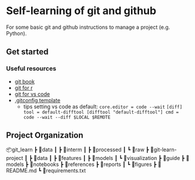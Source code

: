Self-learning of git and github
============
For some basic git and github instructions to manage a project (e.g. Python).

Get started
------------

### Useful resources
- [git book](https://git-scm.com/book/en/v2)
- [git for r](https://intro2r.com/github_r.html)
- [git for vs code](https://code.visualstudio.com/docs/sourcecontrol/overview)
- [.gitconfig template](https://gist.github.com/cxiao13/f3504988d2b01cd8065adc49fdfb15bb)
    - tips setting vs code as default: `core.editor = code --wait` ```[diff]
                                                                    tool = default-difftool
                                                                    [difftool "default-difftool"]
                                                                    cmd = code --wait --diff $LOCAL $REMOTE```



Project Organization
-------------
📦git_learn
 ┣ 📂data
 ┃ ┣ 📂interm
 ┃ ┣ 📂processed
 ┃ ┗ 📂raw
 ┣ 📂git-learn-project
 ┃ ┣ 📂data
 ┃ ┣ 📂features
 ┃ ┣ 📂models
 ┃ ┗ 📂visualization
 ┣ 📂guide
 ┣ 📂models
 ┣ 📂notebooks
 ┣ 📂references
 ┣ 📂reports
 ┃ ┗ 📂figures
 ┣ 📜README.md
 ┗ 📜requirements.txt